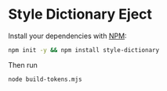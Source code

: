 # Style Dictionary Eject

Install your dependencies with [NPM](https://docs.npmjs.com/downloading-and-installing-node-js-and-npm):

```sh
npm init -y && npm install style-dictionary
```

Then run

```sh
node build-tokens.mjs
```
